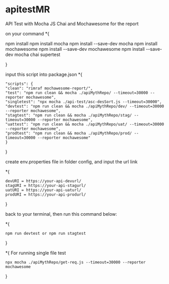 # apitestMR
API Test with Mocha JS Chai and Mochawesome for the report


on your command
*{ 

npm install
npm install mocha
npm install --save-dev mocha
npm install mochawesome
npm install --save-dev mochawesome
npm install --save-dev mocha chai supertest


}

input this script into package.json
*{


    "scripts": {
    "clean": "rimraf mochawesome-report/",
    "test": "npm run clean && mocha ./apiMythRepo/ --timeout=30000 --reporter mochawesome",
    "singletest": "npx mocha ./api-test/asc-desSort.js --timeout=30000",
    "devtest": "npm run clean && mocha ./apiMythRepo/dev/ --timeout=30000 --reporter mochawesome",
    "stagtest": "npm run clean && mocha ./apiMythRepo/stag/ --timeout=30000 --reporter mochawesome",
    "uattest": "npm run clean && mocha ./apiMythRepo/uat/ --timeout=30000 --reporter mochawesome",
    "prodtest": "npm run clean && mocha ./apiMythRepo/prod/ --timeout=30000 --reporter mochawesome"
    }
}

create env.properties file in folder config, and input the url link

*{

    devURI = https://your-api-devurl/
    stagURI = https://your-api-stagurl/
    uatURI = https://your-api-uaturl/
    prodURI = https://your-api-produrl/

}

back to your terminal, then run this command below:

*{  

    npm run devtest or npm run stagtest

}



*{
    For running single file test

    npx mocha ./apiMythRepo/get-req.js --timeout=30000 --reporter mochawesome
}